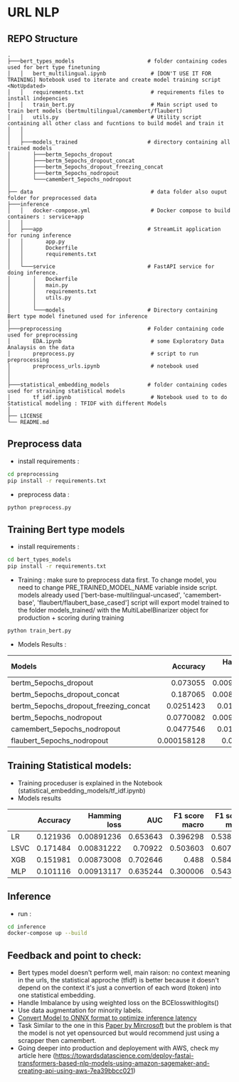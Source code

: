# URL NLP


 ## REPO Structure
```
.
├───bert_types_models                       # folder containing codes used for bert type finetuning
│   │   bert_multilingual.ipynb              # [DON'T USE IT FOR TRAINING] Notebook used to iterate and create model training script <NotUpdated>
│   │   requirements.txt                     # requirements files to install indepencies
│   │   train_bert.py                        # Main script used to train bert models (bertmultilingual/camembert/flaubert)
│   │   utils.py                             # Utility script containing all other class and fucntions to build model and train it
│   │   
│   │       
│   ├───models_trained                      # directory containing all trained models
│       ├───bertm_5epochs_dropout
│       ├───bertm_5epochs_dropout_concat
│       ├───bertm_5epochs_dropout_freezing_concat
│       ├───bertm_5epochs_nodropout
│       └───camembert_5epochs_nodropout
│   
├── data                                     # data folder also ouput folder for preprocessed data
├───inference
│   │   docker-compose.yml                   # Docker compose to build containers : service+app
│   │
│   ├───app                                 # StreamLit application for runing inference
│   │       app.py                          
│   │       Dockerfile
│   │       requirements.txt
│   │
│   └───service                             # FastAPI service for doing inference.
│       │   Dockerfile
│       │   main.py
│       │   requirements.txt
│       │   utils.py
│       │
│       └───models                          # Directory containing Bert type model finetuned used for inference
│       
├───preprocessing                           # Folder containing code used for preprocessing
│       EDA.ipynb                            # some Exploratory Data Analaysis on the data
│       preprocess.py                        # script to run preprocessing
│       preprocess_urls.ipynb                # notebook used
│   
│
├───statistical_embedding_models            # folder containing codes used for straining statistical models
│       tf_idf.ipynb                         # Notebook used to to do Statistical modeling : TFIDF with different Models
│
├── LICENSE
└── README.md
```
## Preprocess data

  - install requirements :
```bash
cd preprocessing
pip install -r requirements.txt
```
  - preprocess data :
```bash
python preprocess.py
```
 ## Training Bert type models

  - install requirements :
```bash
cd bert_types_models
pip install -r requirements.txt
```
  - Training :
        make sure to preprocess data first.
        To change model, you need to change PRE_TRAINED_MODEL_NAME variable inside script. 
        models already used ['bert-base-multilingual-uncased', 'camembert-base', 'flaubert/flaubert_base_cased']
        script will export model trained to the folder models_trained/ with the MultiLabelBinarizer object for production + scoring during training
```bash
python train_bert.py
```

  - Models Results :

|                 Models                |    Accuracy |   Hamming loss |      AUC |   F1 score macro |   F1 score micro |   F1 score weighted |
|:--------------------------------------|------------:|---------------:|---------:|-----------------:|-----------------:|--------------------:|
| bertm_5epochs_dropout                 | 0.073055    |     0.00949833 | 0.611556 |       0.244681   |        0.51026   |          0.406705   |
| bertm_5epochs_dropout_concat          | 0.187065    |     0.00833813 | 0.741633 |       0.528397   |        0.638434  |          0.608079   |
| bertm_5epochs_dropout_freezing_concat | 0.0251423   |     0.0113899  | 0.537301 |       0.093941   |        0.268745  |          0.197125   |
| bertm_5epochs_nodropout               | 0.0770082   |     0.00946042 | 0.61398  |       0.25053    |        0.515028  |          0.411921   |
| camembert_5epochs_nodropout           | 0.0477546   |     0.0102866  | 0.566295 |       0.134595   |        0.438133  |          0.308513   |
| flaubert_5epochs_nodropout            | 0.000158128 |     0.012761   | 0.501113 |       0.00339176 |        0.0116508 |          0.00889494 |


 ## Training Statistical models:
  - Training proceduser is explained in the Notebook (statistical_embedding_models/tf_idf.ipynb)
  - Models results


|      |   Accuracy |   Hamming loss |      AUC |   F1 score macro |   F1 score micro |   F1 score weighted |
|:-----|-----------:|---------------:|---------:|-----------------:|-----------------:|--------------------:|
| LR   |   0.121936 |     0.00891236 | 0.653643 |         0.396298 |         0.538858 |            0.49323  |
| LSVC |   0.171484 |     0.00831222 | 0.70922  |         0.503603 |         0.607955 |            0.577387 |
| XGB  |   0.151981 |     0.00873008 | 0.702646 |         0.488    |         0.584884 |            0.555727 |
| MLP  |   0.101116 |     0.00913117 | 0.635244 |         0.300006 |         0.543177 |            0.457907 |

 ## Inference
  - run : 
```bash
cd inference
docker-compose up --build
```

 ## Feedback and point to check:
 - Bert types model doesn't perform well, main raison: no context meaning in the urls, the statistical approche (tfidf) is better because it doesn't depend on the context it's just a convertion of each word (token) into one statistical embedding. 
 - Handle Imbalance by using weighted loss on the BCElosswithlogits()
 - Use data augmentation for minority labels.
 - [Convert Model to ONNX format to optimize inference latency](https://huggingface.co/docs/transformers/serialization#onnx)
 - Task Similar to the one in this [Paper by Mircrosoft](https://arxiv.org/pdf/2106.05256.pdf) but the problem is that the model is not yet opensourced but would recommend just using a scrapper then camembert.
 - Going deeper into production and deployement with AWS, check my article here (https://towardsdatascience.com/deploy-fastai-transformers-based-nlp-models-using-amazon-sagemaker-and-creating-api-using-aws-7ea39bbcc021)